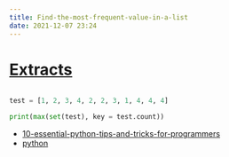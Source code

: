 ```yaml
---
title: Find-the-most-frequent-value-in-a-list
date: 2021-12-07 23:24
---
```


# [Extracts](Extracts)

```python

test = [1, 2, 3, 4, 2, 2, 3, 1, 4, 4, 4]

print(max(set(test), key = test.count))

```

- [10-essential-python-tips-and-tricks-for-programmers](10-essential-python-tips-and-tricks-for-programmers)
- [python](python)

